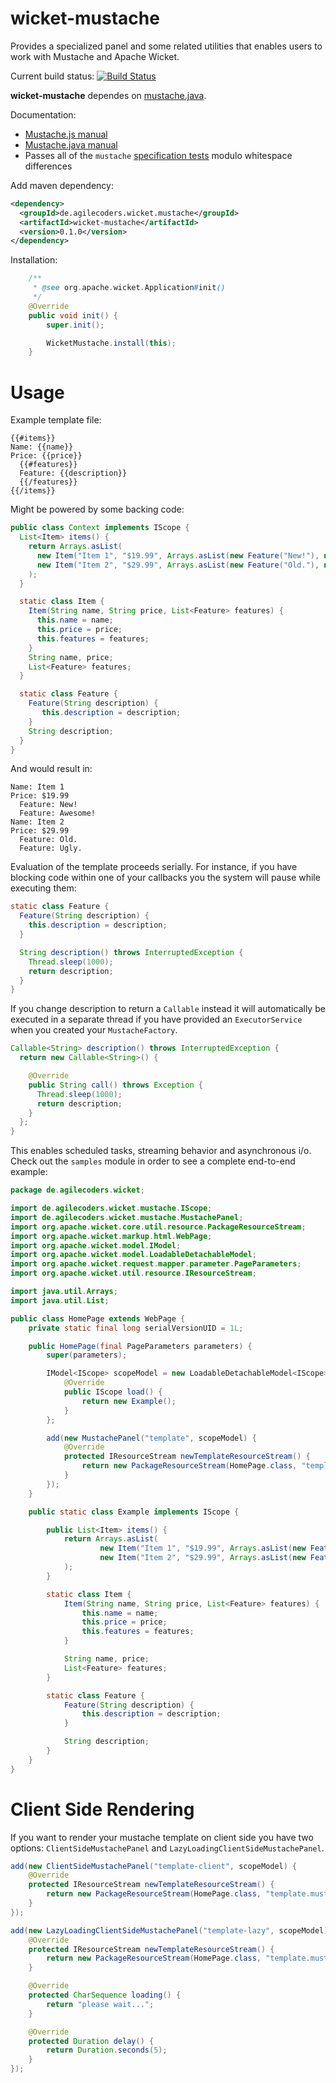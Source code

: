 wicket-mustache
===============

Provides a specialized panel and some related utilities that enables users to work with Mustache and Apache Wicket.

Current build status: [![Build Status](https://buildhive.cloudbees.com/job/l0rdn1kk0n/job/wicket-mustache/badge/icon)](https://buildhive.cloudbees.com/job/l0rdn1kk0n/job/wicket-mustache/)

**wicket-mustache** dependes on [mustache.java](https://github.com/spullara/mustache.java).

Documentation:

- [Mustache.js manual](http://mustache.github.com/mustache.5.html)
- [Mustache.java manual](https://github.com/spullara/mustache.java)
- Passes all of the `mustache` [specification tests](https://github.com/mustache/spec) modulo whitespace differences


Add maven dependency:

```xml
<dependency>
  <groupId>de.agilecoders.wicket.mustache</groupId>
  <artifactId>wicket-mustache</artifactId>
  <version>0.1.0</version>
</dependency>
```

Installation:

```java
    /**
     * @see org.apache.wicket.Application#init()
     */
    @Override
    public void init() {
        super.init();

        WicketMustache.install(this);
    }
```

Usage
=====


Example template file:

	{{#items}}
	Name: {{name}}
	Price: {{price}}
	  {{#features}}
	  Feature: {{description}}
	  {{/features}}
	{{/items}}

Might be powered by some backing code:

```java
public class Context implements IScope {
  List<Item> items() {
    return Arrays.asList(
      new Item("Item 1", "$19.99", Arrays.asList(new Feature("New!"), new Feature("Awesome!"))),
      new Item("Item 2", "$29.99", Arrays.asList(new Feature("Old."), new Feature("Ugly.")))
    );
  }

  static class Item {
    Item(String name, String price, List<Feature> features) {
      this.name = name;
      this.price = price;
      this.features = features;
    }
    String name, price;
    List<Feature> features;
  }

  static class Feature {
    Feature(String description) {
       this.description = description;
    }
    String description;
  }
}
```

And would result in:

	Name: Item 1
	Price: $19.99
	  Feature: New!
	  Feature: Awesome!
	Name: Item 2
	Price: $29.99
	  Feature: Old.
	  Feature: Ugly.

Evaluation of the template proceeds serially. For instance, if you have blocking code within one of your callbacks
you the system will pause while executing them:

```java
static class Feature {
  Feature(String description) {
    this.description = description;
  }

  String description() throws InterruptedException {
    Thread.sleep(1000);
    return description;
  }
}
```

If you change description to return a `Callable` instead it will automatically be executed in a separate
thread if you have provided an `ExecutorService` when you created your `MustacheFactory`.

```java
Callable<String> description() throws InterruptedException {
  return new Callable<String>() {

    @Override
    public String call() throws Exception {
      Thread.sleep(1000);
      return description;
    }
  };
}
```

This enables scheduled tasks, streaming behavior and asynchronous i/o. Check out the `samples` module in order
to see a complete end-to-end example:

```java
package de.agilecoders.wicket;

import de.agilecoders.wicket.mustache.IScope;
import de.agilecoders.wicket.mustache.MustachePanel;
import org.apache.wicket.core.util.resource.PackageResourceStream;
import org.apache.wicket.markup.html.WebPage;
import org.apache.wicket.model.IModel;
import org.apache.wicket.model.LoadableDetachableModel;
import org.apache.wicket.request.mapper.parameter.PageParameters;
import org.apache.wicket.util.resource.IResourceStream;

import java.util.Arrays;
import java.util.List;

public class HomePage extends WebPage {
    private static final long serialVersionUID = 1L;

    public HomePage(final PageParameters parameters) {
        super(parameters);

        IModel<IScope> scopeModel = new LoadableDetachableModel<IScope>() {
            @Override
            public IScope load() {
                return new Example();
            }
        };

        add(new MustachePanel("template", scopeModel) {
            @Override
            protected IResourceStream newTemplateResourceStream() {
                return new PackageResourceStream(HomePage.class, "template.mustache");
            }
        });
    }

    public static class Example implements IScope {

        public List<Item> items() {
            return Arrays.asList(
                    new Item("Item 1", "$19.99", Arrays.asList(new Feature("New!"), new Feature("Awesome!"))),
                    new Item("Item 2", "$29.99", Arrays.asList(new Feature("Old."), new Feature("Ugly.")))
            );
        }

        static class Item {
            Item(String name, String price, List<Feature> features) {
                this.name = name;
                this.price = price;
                this.features = features;
            }

            String name, price;
            List<Feature> features;
        }

        static class Feature {
            Feature(String description) {
                this.description = description;
            }

            String description;
        }
    }
}
```

Client Side Rendering
=====================

If you want to render your mustache template on client side you have two options: `ClientSideMustachePanel` and `LazyLoadingClientSideMustachePanel`.

```java
add(new ClientSideMustachePanel("template-client", scopeModel) {
    @Override
    protected IResourceStream newTemplateResourceStream() {
        return new PackageResourceStream(HomePage.class, "template.mustache");
    }
});

add(new LazyLoadingClientSideMustachePanel("template-lazy", scopeModel) {
    @Override
    protected IResourceStream newTemplateResourceStream() {
        return new PackageResourceStream(HomePage.class, "template.mustache");
    }

    @Override
    protected CharSequence loading() {
        return "please wait...";
    }

    @Override
    protected Duration delay() {
        return Duration.seconds(5);
    }
});
```